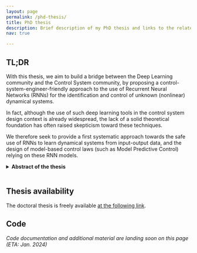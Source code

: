 ```yaml
---
layout: page
permalink: /phd-thesis/
title: PhD thesis
description: Brief description of my PhD thesis and links to the related source codes.
nav: true

---
```


## TL;DR
With this thesis, we aim to build a bridge between the Deep Learning community and the Control System community, by proposing a control-system-engineer-friendly approach to the use of Recurrent Neural Networks (RNNs) for the identification and control of unknown (nonlinear) dynamical systems.

In fact, although the use of such deep learning tools in the control system design context is already widespread, the lack of a solid theoretical foundation has often raised skepticism toward these techniques.

We therefore seek to provide a first systematic approach towards the safe use of RNNs to learn dynamical systems from input-output data, and the design of model-based control laws (such as Model Predictive Control) relying on these RNN models.

<details>
	<summary><b>Abstract of the thesis</b></summary>
    <blockquote>
    This doctoral thesis aims to establish a theoretically-sound framework for the adoption of Recurrent Neural Network (RNN) models in the context of nonlinear system identification and model-based control design. 
    The idea, long advocated by practitioners, of exploiting the remarkable modeling performances of RNNs to learn black-box models of unknown nonlinear systems, and then using such models to synthesize model-based control laws, has already shown considerable potential in many practical applications.<br><br>

    On the other hand, the adoption of these architectures by the control systems community has been so far limited, mainly because the generality of these architectures makes it difficult to attain general properties and to build solid theoretical foundations for their safe and profitable use for control design. <br><br>

    To address these gaps, we first provide a control engineer-friendly description of the most common RNN architectures, i.e., Neural NARXs (NNARXs), Gated Recurrent Units (GRUs), and Long Short-Term Memory networks (LSTMs), as well as their training procedure.
    The stability properties of these architectures are then analyzed, using common nonlinear systems' stability notions such as the Input-to-State Stability (ISS), the Input-to-State Practical Stability (ISPS), and the Incremental Input-to-State Stability ({\delta}ISS).
    In particular, sufficient conditions for these properties are devised for the considered RNN architectures, and it is shown how to enforce these conditions during the training procedure, in order to learn provenly stable RNN models.<br><br>

    Model-based control strategies are then synthesized for these models.
    In particular, nonlinear model predictive control schemes are first designed: in this context, the model's {\delta}ISS is shown to  enable the attainment of nominal  closed-loop stability and, under a suitable design of the control scheme, also robust asymptotic zero-error output regulation.
    Then, an alternative computationally-lightweight control scheme, based on the internal model control strategy, is proposed, and its closed-loop properties are discussed.
    The performances of these control schemes are tested on several nonlinear benchmark systems, demonstrating the potentiality of the proposed framework. <br><br>

    Finally, some fundamental issues for the practical implementation of RNN-based control strategies are mentioned. 
    In particular, we discuss the need for the safety verification of RNN models and their adaptation in front of changes of the plant's behavior, the definition of RNN structures that exploit qualitative physical knowledge of the system to boost the  performances and interpretability of these models, and the problem of designing  control schemes that are robust to the unavoidable plant-model mismatch.
    </blockquote>
</details>

<br/>

## Thesis availability 
The doctoral thesis is freely available [at the following link](https://www.politesi.polimi.it/handle/10589/196384).

## Code
*Code documentation and additional material are landing soon on this page (ETA: Jan. 2024)*

<div class="repo-card" data-repo="bonassifabio/ssnet"></div>